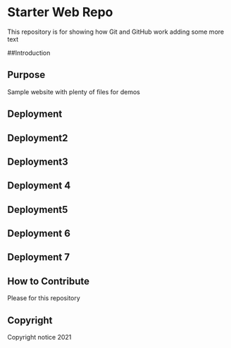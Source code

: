 # Starter Web Repo

This repository is for showing how Git and GitHub work
adding some more text

##Introduction 

## Purpose

Sample website with plenty of files for demos

## Deployment

## Deployment2

## Deployment3

## Deployment 4

## Deployment5

## Deployment 6

## Deployment 7

## How to Contribute
Please for this repository

## Copyright
Copyright notice 2021